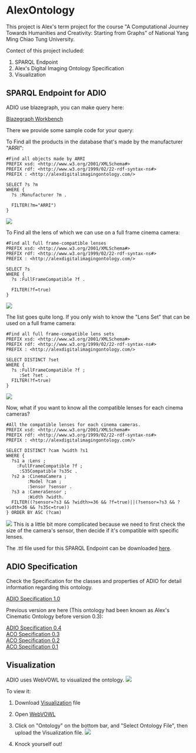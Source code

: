 # AlexOntology  

This project is Alex's term project for the course "A Computational Journey Towards Humanities and Creativity: Starting from Graphs" of National Yang Ming Chiao Tung University.  

Contect of this project included:  
  
1. SPARQL Endpoint  
2. Alex's Digital Imaging Ontology Specification 
3. Visualization  

## SPARQL Endpoint for ADIO
ADIO use blazegraph, you can make query here:

[Blazegraph Workbench](http://45.79.90.173:9999/blazegraph/) 

There we provide some sample code for your query:

To Find all the products in the database that's made by the manufacturer "ARRI":
```SPAQRL
#Find all objects made by ARRI
PREFIX xsd: <http://www.w3.org/2001/XMLSchema#>
PREFIX rdf: <http://www.w3.org/1999/02/22-rdf-syntax-ns#>
PREFIX : <http://alexdigitalimagingontology.com/>

SELECT ?s ?m
WHERE {
  ?s :Manufacturer ?m .
  
  FILTER(?m="ARRI")
}
```
![](/img/screenshot1.png)

To Find all the lens of which we can use on a full frame cinema camera:
```SPAQRL
#Find all full frame-compatible lenses
PREFIX xsd: <http://www.w3.org/2001/XMLSchema#>
PREFIX rdf: <http://www.w3.org/1999/02/22-rdf-syntax-ns#>
PREFIX : <http://alexdigitalimagingontology.com/>

SELECT ?s
WHERE {
  ?s :FullFrameCompatible ?f .
  
  FILTER(?f=true)
}
```
![](/img/screenshot2.png)

The list goes quite long. If you only wish to know the "Lens Set" that can be used on a full frame camera:
```SPAQRL
#Find all full frame-compatible lens sets
PREFIX xsd: <http://www.w3.org/2001/XMLSchema#>
PREFIX rdf: <http://www.w3.org/1999/02/22-rdf-syntax-ns#>
PREFIX : <http://alexdigitalimagingontology.com/>

SELECT DISTINCT ?set
WHERE {
  ?s :FullFrameCompatible ?f ;
     :Set ?set .
  FILTER(?f=true)
}
```
![](/img/screenshot3.png)

Now, what if you want to know all the compatible lenses for each cinema cameras?
```
#All the compatible lenses for each cinema cameras.
PREFIX xsd: <http://www.w3.org/2001/XMLSchema#>
PREFIX rdf: <http://www.w3.org/1999/02/22-rdf-syntax-ns#>
PREFIX : <http://alexdigitalimagingontology.com/>

SELECT DISTINCT ?cam ?width ?s1
WHERE {
  ?s1 a :Lens ;
 	:FullFrameCompatible ?f ;
     :S35Compatible ?s35c .
  ?s2 a :CinemaCamera ;
        :Model ?cam ;
        :Sensor ?sensor .
  ?s3 a :CameraSensor ;
        :Width ?width.
  FILTER((?sensor=?s3 && ?width>=36 && ?f=true)||(?sensor=?s3 && ?width<36 && ?s35c=true))
} ORDER BY ASC (?cam)
```
![](/img/screenshot4.png)
This is a little bit more complicated because we need to first check the size of the camera's sensor, then decide if it's compatible with specific lenses.

The .ttl file used for this SPARQL Endpoint can be downloaded [here](/ADIO_turtle.ttl).

## ADIO Specification

Check the Specification for the classes and properties of ADIO for detail information regarding this ontology.

[ADIO Specification 1.0](/ADIO_Specification.md)

Previous version are here (This ontology had been known as Alex's Cinematic Ontology before version 0.3):

[ADIO Specification 0.4](/HistoryVersion_Specification/ADIO_Ver_0.4.md)  
[ACO Specification 0.3](/HistoryVersion_Specification/ACO_Ver_0.3.md)  
[ACO Specification 0.2](/HistoryVersion_Specification/ACO_Ver_0.2.md)  
[ACO Specification 0.1](/HistoryVersion_Specification/ACO_Ver_0.1.md)  

## Visualization

ADIO uses WebVOWL to visualized the ontology.
![](/img/graph.jpg)


To view it:

1. Download [Visualization](/ADIO_Visualization.json) file
2. Open [WebVOWL](http://www.visualdataweb.de/webvowl/)
3. Click on "Ontology" on the bottom bar, and "Select Ontology File", then upload the Visualization file.
![](/img/screenshot5.png)

5. Knock yourself out!
